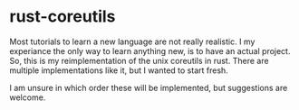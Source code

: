 # rust-coreutils
Most tutorials to learn a new language are not really realistic.
I my experiance the only way to learn anything new, is to have an
actual project.
So, this is my reimplementation of the unix coreutils in rust.
There are multiple implementations like it, but I wanted to start fresh.

I am unsure in which order these will be implemented, but suggestions are
welcome.
